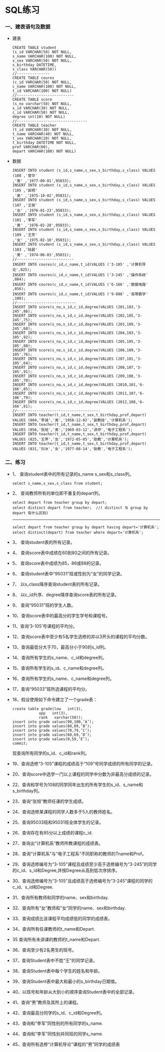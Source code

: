# SQL练习

### 一、建表语句及数据

* 建表

      CREATE TABLE student
      (s_id VARCHAR(50) NOT NULL,
      s_name VARCHAR(100) NOT NULL,
      s_sex VARCHAR(50) NOT NULL, 
      s_birthday DATETIME,
      s_class VARCHAR(50))
      //---------------
      CREATE TABLE coures
      (c_id VARCHAR(50) NOT NULL,
      c_name VARCHAR(100) NOT NULL, 
      t_id VARCHAR(100) NOT NULL)
      //--------------------------
      CREATE TABLE score 
      (s_no varchar(50) NOT NULL,
      s_id VARCHAR(30) NOT NULL, 
      c_id VARCHAR(50) NOT NULL, 
      degree int(10) NOT NULL) 
      //--------------------------------
      CREATE TABLE teacher 
      (t_id VARCHAR(30) NOT NULL, 
      t_name VARCHAR(40) NOT NULL, 
      t_sex VARCHAR(20) NOT NULL, 
      t_birthday DATETIME NOT NULL, 
      prof VARCHAR(60), 
      depart VARCHAR(100) NOT NULL)

* 数据

      INSERT INTO student (s_id,s_name,s_sex,s_birthday,s_class) VALUES (108 ,'曾华' 
      ,'男' ,'1977-09-01',95033);
      INSERT INTO student (s_id,s_name,s_sex,s_birthday,s_class) VALUES (105 ,'匡明' 
      ,'男' ,'1975-10-02',95031);
      INSERT INTO student (s_id,s_name,s_sex,s_birthday,s_class) VALUES (107 ,'王丽' 
      ,'女' ,'1976-01-23',95033);
      INSERT INTO student (s_id,s_name,s_sex,s_birthday,s_class) VALUES (101 ,'李军' 
      ,'男' ,'1976-02-20',95033);
      INSERT INTO student (s_id,s_name,s_sex,s_birthday,s_class) VALUES (109 ,'王芳' 
      ,'女' ,'1975-02-10',95031);
      INSERT INTO student (s_id,s_name,s_sex,s_birthday,s_class) VALUES (103 ,'陆君' 
      ,'男' ,'1974-06-03',95031);
      //--------------------------
      INSERT INTO coures(c_id,c_name,t_id)VALUES ('3-105' ,'计算机导论',825);
      INSERT INTO coures(c_id,c_name,t_id)VALUES ('3-245' ,'操作系统' ,804);
      INSERT INTO coures(c_id,c_name,t_id)VALUES ('6-166' ,'数据电路' ,856);
      INSERT INTO coures(c_id,c_name,t_id)VALUES ('9-888' ,'高等数学' ,100);
      //---------------------------
      INSERT INTO score(s_no,s_id,c_id,degree)VALUES (201,103,'3-245',86);
      INSERT INTO score(s_no,s_id,c_id,degree)VALUES (202,105,'3-245',75);
      INSERT INTO score(s_no,s_id,c_id,degree)VALUES (203,109,'3-245',68);
      INSERT INTO score(s_no,s_id,c_id,degree)VALUES (204,103,'3-105',92);
      INSERT INTO score(s_no,s_id,c_id,degree)VALUES (205,105,'3-105',88);
      INSERT INTO score(s_no,s_id,c_id,degree)VALUES (206,109,'3-105',76);
      INSERT INTO score(s_no,s_id,c_id,degree)VALUES (207,101,'3-105',64);
      INSERT INTO score(s_no,s_id,c_id,degree)VALUES (208,107,'3-105',91);
      INSERT INTO score(s_no,s_id,c_id,degree)VALUES (209,108,'3-105',78);
      INSERT INTO score(s_no,s_id,c_id,degree)VALUES (2010,101,'6-166',85);
      INSERT INTO score(s_no,s_id,c_id,degree)VALUES (2011,107,'6-106',79);
      INSERT INTO score(s_no,s_id,c_id,degree)VALUES (2012,108,'6-166',81);
      //--------------------------------------
      INSERT INTO teacher(t_id,t_name,t_sex,t_birthday,prof,depart) 
      VALUES (804,'李诚','男','1958-12-02','副教授','计算机系');
      INSERT INTO teacher(t_id,t_name,t_sex,t_birthday,prof,depart) 
      VALUES (856,'张旭','男','1969-03-12','讲师','电子工程系');
      INSERT INTO teacher(t_id,t_name,t_sex,t_birthday,prof,depart)
      VALUES (825,'王萍','女','1972-05-05','助教','计算机系');
      INSERT INTO teacher(t_id,t_name,t_sex,t_birthday,prof,depart) 
      VALUES (831,'刘冰','女','1977-08-14','助教','电子工程系');


### 二、练习

* 1、 查询student表中的所有记录的s_name s_sex和s_class列。

	  select s_name,s_sex,s_class from student;

* 2、 查询教师所有的单位即不重复的depart列。

	  select depart from teacher group by depart;
	  select distinct depart from teacher;  //( distinct 与 group by depart 有什么区别)
	  
	 ------------------------------ 
	  
	  select depart from teacher group by depart having depart='计算机系';
	  select distinct(depart) from teacher where depart='计算机系';

* 3、 查询student表的所有记录。



* 4、 查询score表中成绩在60到80之间的所有记录。



* 5、 查询score表中成绩为85，86或88的记录。



* 6、 查询student表中“95031”班或性别为“女”的同学记录。



* 7、 以s_class降序查询student表的所有记录。



* 8、 以c_id升序、degree降序查询score表的所有记录。



* 9、 查询“95031”班的学生人数。



* 10、查询score表中的最高分的学生学号和课程号。



* 11、查询‘3-105’号课程的平均分。



* 12、查询score表中至少有5名学生选修的并以3开头的课程的平均分数。



* 13、查询最低分大于70，最高分小于90的s_id列。



* 14、查询所有学生的s_name、c_id和degree列。



* 15、查询所有学生的s_id、c_name和degree列。



* 16、查询所有学生的s_name、c_name和degree列。



* 17、查询“95033”班所选课程的平均分。



* 18、假设使用如下命令建立了一个grade表：

      create table grade(low   int(3),
                  upp   int(3),
                  rank   varchar(50));
      insert into grade values(90,100,’A’);
      insert into grade values(80,89,’B’);
      insert into grade values(70,79,’C’);
      insert into grade values(60,69,’D’);
      insert into grade values(0,59,’E’);
      commit;

     现查询所有同学的s_id、c_id和rank列。


* 19、查询选修“3-105”课程的成绩高于“109”号同学成绩的所有同学的记录。



* 20、查询score中选学一门以上课程的同学中分数为非最高分成绩的记录。



* 22、查询和学号为108的同学同年出生的所有学生的s_id、s_name和s_birthday列。
	


* 23、查询“张旭“教师任课的学生成绩。



* 24、查询选修某课程的同学人数多于5人的教师姓名。
	


* 25、查询95033班和95031班全体学生的记录。
	


* 26、查询存在有85分以上成绩的课程c_id.



* 27、查询出“计算机系“教师所教课程的成绩表。
	


* 28、查询“计算机系”与“电子工程系“不同职称的教师的Tname和Prof。
	


* 29、查询选修编号为“3-105“课程且成绩至少高于选修编号为“3-245”的同学的c_id、s_id和Degree,并按Degree从高到低次序排序。



* 30、查询选修编号为“3-105”且成绩高于选修编号为“3-245”课程的同学的c_id、s_id和Degree.



* 31、查询所有教师和同学的name、sex和birthday.



* 32、查询所有“女”教师和“女”同学的name、sex和birthday.


* 33、查询成绩比该课程平均成绩低的同学的成绩表。



* 34、查询所有任课教师的t_name和Depart.



* 35  查询所有未讲课的教师的t_name和Depart. 



* 36、查询至少有2名男生的班号。
	


* 37、查询Student表中不姓“王”的同学记录。



* 38、查询Student表中每个学生的姓名和年龄。



* 39、查询Student表中最大和最小的s_birthday日期值。



* 40、以班号和年龄从大到小的顺序查询Student表中的全部记录。



* 41、查询“男”教师及其所上的课程。



* 42、查询最高分同学的s_id、c_id和Degree列。



* 43、查询和“李军”同性别的所有同学的s_name.



* 44、查询和“李军”同性别并同班的同学s_name.



* 45、查询所有选修“计算机导论”课程的“男”同学的成绩表

































